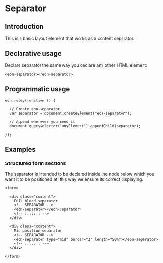 # Separator

## Introduction

This is a basic layout element that works as a content separator.

## Declarative usage 

Declare separator the same way you declare any other HTML element:

``` [html]
<eon-separator></eon-separator>
```

## Programmatic usage

``` [javascript]
eon.ready(function () {

  // Create eon-separator
  var separator = document.createElement("eon-separator");

  // Append wherever you need it
  document.querySelector("anyElement").appendChild(separator);

});
```

## Examples

### Structured form sections

The separator is intended to be declared inside the node below which you want it to be positioned at, this way we ensure its correct displaying.

``` [html]
<form>

  <div class="content">
    Full bleed separator
    <!-- SEPARATOR -->
    <eon-separator></eon-separator>
    <!-- ::::::: -->
  </div>

  <div class="content">
    Mid position separator
    <!-- SEPARATOR -->
    <eon-separator type="mid" border="3" length="50%"></eon-separator>
    <!-- ::::::: -->
  </div>

</form>
```